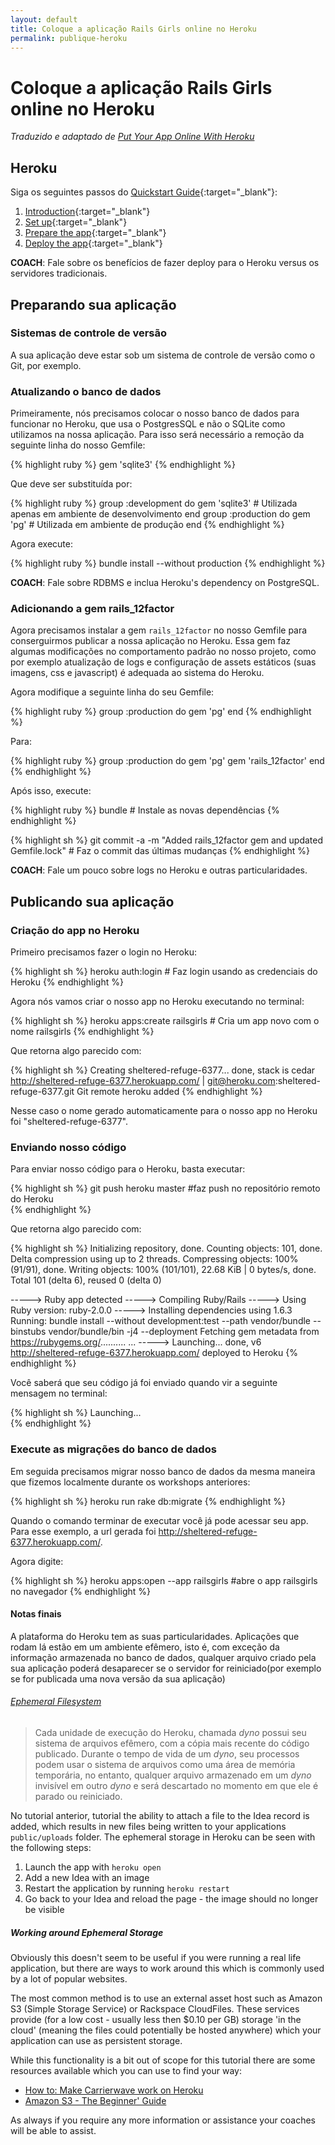 ```yaml
---
layout: default
title: Coloque a aplicação Rails Girls online no Heroku
permalink: publique-heroku
---
```


# Coloque a aplicação Rails Girls online no Heroku

*Traduzido e adaptado de [Put Your App Online With Heroku](http://railsgirls.com/guides/heroku/)*

##  Heroku

Siga os seguintes passos do [Quickstart Guide](https://devcenter.heroku.com/articles/getting-started-with-ruby){:target="_blank"}:

1. [Introduction](https://devcenter.heroku.com/articles/getting-started-with-ruby#introduction){:target="_blank"}
2. [Set up](https://devcenter.heroku.com/articles/getting-started-with-ruby#set-up){:target="_blank"}
3. [Prepare the app](https://devcenter.heroku.com/articles/getting-started-with-ruby#prepare-the-app){:target="_blank"}
4. [Deploy the app](https://devcenter.heroku.com/articles/getting-started-with-ruby#deploy-the-app){:target="_blank"}

**COACH**: Fale sobre os benefícios de fazer deploy para o Heroku versus os servidores tradicionais.

## Preparando sua aplicação

### Sistemas de controle de versão

A sua aplicação deve estar sob um sistema de controle de versão como o Git, por exemplo.

### Atualizando o banco de dados

Primeiramente, nós precisamos colocar o nosso banco de dados para funcionar no Heroku, que usa o PostgresSQL e não o SQLite como utilizamos na nossa aplicação.
Para isso será necessário a remoção da seguinte linha do nosso Gemfile:

{% highlight ruby %}
gem 'sqlite3'
{% endhighlight %}

Que deve ser substituída por:

{% highlight ruby %}
group :development do
  gem 'sqlite3' # Utilizada apenas em ambiente de desenvolvimento
end
group :production do
  gem 'pg' # Utilizada em ambiente de produção
end
{% endhighlight %}

Agora execute:

{% highlight ruby %}
  bundle install --without production
{% endhighlight %}

**COACH**: Fale sobre RDBMS e inclua Heroku's dependency on PostgreSQL.


### Adicionando a gem rails_12factor

Agora precisamos instalar a gem `rails_12factor` no nosso Gemfile para conserguirmos publicar a nossa aplicação no Heroku. Essa gem faz algumas modificações no comportamento padrão no nosso projeto, como por exemplo atualização de logs e configuração de assets estáticos (suas imagens, css e javascript) é adequada ao sistema do Heroku.

Agora modifique a seguinte linha do seu Gemfile:

{% highlight ruby %}
  group :production do
    gem 'pg'
  end
{% endhighlight %}

Para:

{% highlight ruby %}
  group :production do
    gem 'pg'
    gem 'rails_12factor'
    end
{% endhighlight %}

Após isso, execute:

{% highlight ruby %}
  bundle # Instale as novas dependências
{% endhighlight %}

{% highlight sh %}
  git commit -a -m "Added rails_12factor gem and updated Gemfile.lock" # Faz o commit das últimas mudanças
{% endhighlight %}

**COACH**: Fale um pouco sobre logs no Heroku e outras particularidades.

## Publicando sua aplicação

### Criação do app no Heroku

Primeiro precisamos fazer o login no Heroku:

{% highlight sh %}
  heroku auth:login # Faz login usando as credenciais do Heroku
{% endhighlight %}

Agora nós vamos criar o nosso app no Heroku executando no terminal:

{% highlight sh %}
  heroku apps:create railsgirls # Cria um app novo com o nome railsgirls
{% endhighlight %}

Que retorna algo parecido com:

{% highlight sh %}
  Creating sheltered-refuge-6377... done, stack is cedar
  http://sheltered-refuge-6377.herokuapp.com/ | git@heroku.com:sheltered-refuge-6377.git
  Git remote heroku added
{% endhighlight %}

Nesse caso o nome gerado automaticamente para o nosso app no Heroku foi "sheltered-refuge-6377".

### Enviando nosso código

Para enviar nosso código para o Heroku, basta executar:

{% highlight sh %}
  git push heroku master #faz push no repositório remoto do Heroku  
{% endhighlight %}

Que retorna algo parecido com:

{% highlight sh %}
Initializing repository, done.
Counting objects: 101, done.
Delta compression using up to 2 threads.
Compressing objects: 100% (91/91), done.
Writing objects: 100% (101/101), 22.68 KiB | 0 bytes/s, done.
Total 101 (delta 6), reused 0 (delta 0)

-----> Ruby app detected
-----> Compiling Ruby/Rails
-----> Using Ruby version: ruby-2.0.0
-----> Installing dependencies using 1.6.3
       Running: bundle install --without development:test --path vendor/bundle --binstubs vendor/bundle/bin -j4 --deployment
       Fetching gem metadata from https://rubygems.org/..........
...
-----> Launching... done, v6
       http://sheltered-refuge-6377.herokuapp.com/ deployed to Heroku
{% endhighlight %}

Você saberá que seu código já foi enviado quando vir a seguinte mensagem no terminal:

{% highlight sh %}
  Launching...  
{% endhighlight %}

### Execute as migrações do banco de dados

Em seguida precisamos migrar nosso banco de dados da mesma maneira que fizemos localmente durante os workshops anteriores:

{% highlight sh %}
  heroku run rake db:migrate
{% endhighlight %}

Quando o comando terminar de executar você já pode acessar seu app. Para esse exemplo, a url gerada foi <http://sheltered-refuge-6377.herokuapp.com/>.

Agora digite:

{% highlight sh %}
  heroku apps:open --app railsgirls #abre o app railsgirls no navegador
{% endhighlight %}

#### Notas finais

A plataforma do Heroku tem as suas particularidades. Aplicações que rodam lá estão em um ambiente efêmero, isto é, com exceção da informação armazenada no banco de dados, qualquer arquivo criado pela sua aplicação poderá desaparecer se o servidor for reiniciado(por exemplo se for publicada uma nova versão da sua aplicação)

###### [Ephemeral Filesystem](https://devcenter.heroku.com/articles/dynos#ephemeral-filesystem)

> Cada unidade de execução do Heroku, chamada *dyno* possui seu sistema de arquivos efêmero, com a cópia mais recente do código publicado. Durante o tempo de vida de um *dyno*, seu processos podem usar o sistema de arquivos como uma área de memória temporária, no entanto, qualquer arquivo armazenado em um *dyno* invisível em outro *dyno* e será descartado
no momento em que ele é parado ou reiniciado.

No tutorial anterior, [](/app) tutorial the ability to attach a file to the Idea record is added, which results in new files being written to your applications `public/uploads` folder. The ephemeral storage in Heroku can be seen with the following steps:

1. Launch the app with `heroku open`
2. Add a new Idea with an image
3. Restart the application by running `heroku restart`
4. Go back to your Idea and reload the page - the image should no longer be visible

##### Working around Ephemeral Storage

Obviously this doesn't seem to be useful if you were running a real life application, but there are ways to work around this which is commonly used by a lot of popular websites.

The most common method is to use an external asset host such as Amazon S3 (Simple Storage Service) or Rackspace CloudFiles. These services provide (for a low cost - usually less then $0.10 per GB) storage 'in the cloud' (meaning the files could potentially be hosted anywhere) which your application can use as persistent storage.

While this functionality is a bit out of scope for this tutorial there are some resources available which you can use to find your way:

* [How to: Make Carrierwave work on Heroku](https://github.com/carrierwaveuploader/carrierwave/wiki/How-to%3A-Make-Carrierwave-work-on-Heroku)
* [Amazon S3 - The Beginner' Guide](http://www.hongkiat.com/blog/amazon-s3-the-beginners-guide/)

As always if you require any more information or assistance your coaches will be able to assist.
